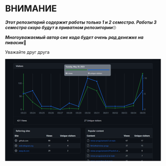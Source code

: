 # ВНИМАНИЕ

***Этот репозиторий содержит работы только 1 и 2 семестра. Работы 3 семестра скоро будут в приватном репозитории***🙄

***Многоуважаемый автор сие кода будет очень рад денежке на пивасик***🤗

Уважайте друг друга

![Traffic](traffic.png)
